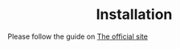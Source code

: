 # <center>Installation</center>

Please follow the guide on [The official site](https://github.com/frankarobotics/franka_ros2/blob/humble/README.md)